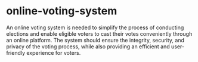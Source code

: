 # online-voting-system
An online voting system is needed to simplify the process of conducting elections and enable eligible voters to cast their votes conveniently through an online platform. The system should ensure the integrity, security, and privacy of the voting process, while also providing an efficient and user-friendly experience for voters.
